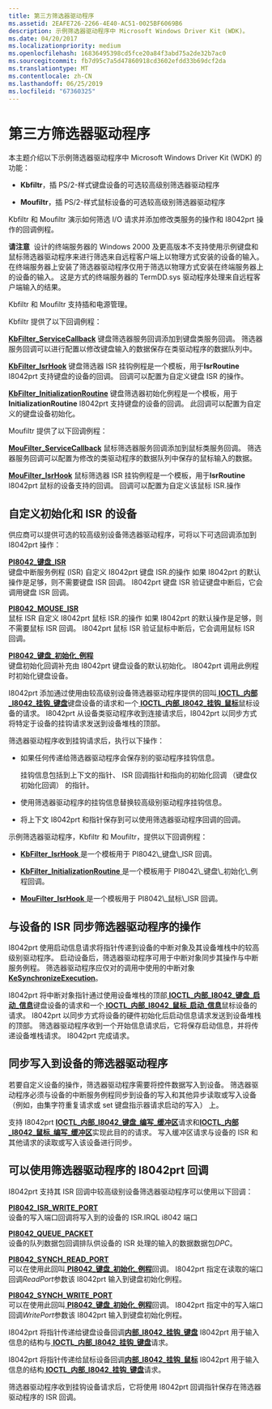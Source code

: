 ```yaml
---
title: 第三方筛选器驱动程序
ms.assetid: 2EAFE726-2266-4E40-AC51-0025BF6069B6
description: 示例筛选器驱动程序中 Microsoft Windows Driver Kit (WDK)。
ms.date: 04/20/2017
ms.localizationpriority: medium
ms.openlocfilehash: 16836495398cd5fce20a84f3abd75a2de32b7ac0
ms.sourcegitcommit: fb7d95c7a5d47860918cd3602efdd33b69dcf2da
ms.translationtype: MT
ms.contentlocale: zh-CN
ms.lasthandoff: 06/25/2019
ms.locfileid: "67360325"
---
```

# <a name="3rd-party-filter-drivers"></a>第三方筛选器驱动程序


本主题介绍以下示例筛选器驱动程序中 Microsoft Windows Driver Kit (WDK) 的功能：

-   **Kbfiltr**，插 PS/2-样式键盘设备的可选较高级别筛选器驱动程序

-   **Moufiltr**，插 PS/2-样式鼠标设备的可选较高级别筛选器驱动程序

Kbfiltr 和 Moufiltr 演示如何筛选 I/O 请求并添加修改类服务的操作和 I8042prt 操作的回调例程。

**请注意**  设计的终端服务器的 Windows 2000 及更高版本不支持使用示例键盘和鼠标筛选器驱动程序来进行筛选来自远程客户端上以物理方式安装的设备的输入。 在终端服务器上安装了筛选器驱动程序仅用于筛选以物理方式安装在终端服务器上的设备的输入。 这是方式的终端服务器的 TermDD.sys 驱动程序处理来自远程客户端输入的结果。

 

Kbfiltr 和 Moufiltr 支持插和电源管理。

Kbfiltr 提供了以下回调例程：

<a href="" id="kbfilter-servicecallback"></a>[**KbFilter\_ServiceCallback**](https://docs.microsoft.com/previous-versions/ff542297(v=vs.85))  
键盘筛选器服务回调添加到键盘类服务回调。 筛选器服务回调可以进行配置以修改键盘输入的数据保存在类驱动程序的数据队列中。

<a href="" id="kbfilter-isrhook"></a>[**KbFilter\_IsrHook**](https://docs.microsoft.com/previous-versions/ff542294(v=vs.85))  
键盘筛选器 ISR 挂钩例程是一个模板，用于**IsrRoutine** I8042prt 支持键盘的设备的回调。 回调可以配置为自定义键盘 ISR 的操作。

<a href="" id="kbfilter-initializationroutine"></a>[**KbFilter\_InitializationRoutine**](https://docs.microsoft.com/previous-versions/ff542293(v=vs.85))  
键盘筛选器初始化例程是一个模板，用于**InitializationRoutine** I8042prt 支持键盘的设备的回调。 此回调可以配置为自定义的键盘设备初始化。

Moufiltr 提供了以下回调例程：

<a href="" id="moufilter-servicecallback"></a>[**MouFilter\_ServiceCallback**](https://docs.microsoft.com/previous-versions/ff542380(v=vs.85))  
鼠标筛选器服务回调添加到鼠标类服务回调。 筛选器服务回调可以配置为修改的类驱动程序的数据队列中保存的鼠标输入的数据。

<a href="" id="moufilter-isrhook"></a>[**MouFilter\_IsrHook**](https://docs.microsoft.com/previous-versions/ff542379(v=vs.85))  
鼠标筛选器 ISR 挂钩例程是一个模板，用于**IsrRoutine** I8042prt 鼠标的设备支持的回调。 回调可以配置为自定义该鼠标 ISR.操作

## <a name="customize-the-initialization-and-isr-of-a-device"></a>自定义初始化和 ISR 的设备


供应商可以提供可选的较高级别设备筛选器驱动程序，可将以下可选回调添加到 I8042prt 操作：

<a href="" id="pi8042-keyboard-isr"></a>[**PI8042\_键盘\_ISR**](https://docs.microsoft.com/windows-hardware/drivers/ddi/content/ntdd8042/nc-ntdd8042-pi8042_keyboard_isr)  
键盘中断服务例程 (ISR) 自定义 I8042prt 键盘 ISR.的操作 如果 I8042prt 的默认操作是足够，则不需要键盘 ISR 回调。 I8042prt 键盘 ISR 验证键盘中断后，它会调用键盘 ISR 回调。

<a href="" id="pi8042-mouse-isr"></a>[**PI8042\_MOUSE\_ISR**](https://docs.microsoft.com/windows-hardware/drivers/ddi/content/ntdd8042/nc-ntdd8042-pi8042_mouse_isr)  
鼠标 ISR 自定义 I8042prt 鼠标 ISR.的操作 如果 I8042prt 的默认操作是足够，则不需要鼠标 ISR 回调。 I8042prt 鼠标 ISR 验证鼠标中断后，它会调用鼠标 ISR 回调。

<a href="" id="pi8042-keyboard-initialization-routine"></a>[**PI8042\_键盘\_初始化\_例程**](https://docs.microsoft.com/windows-hardware/drivers/ddi/content/ntdd8042/nc-ntdd8042-pi8042_keyboard_initialization_routine)  
键盘初始化回调补充由 I8042prt 键盘设备的默认初始化。 I8042prt 调用此例程时初始化键盘设备。

I8042prt 添加通过使用由较高级别设备筛选器驱动程序提供的回叫[ **IOCTL\_内部\_I8042\_挂钩\_键盘**](https://docs.microsoft.com/windows-hardware/drivers/ddi/content/ntdd8042/ni-ntdd8042-ioctl_internal_i8042_hook_keyboard)键盘设备的请求和一个[ **IOCTL\_内部\_I8042\_挂钩\_鼠标**](https://docs.microsoft.com/windows-hardware/drivers/ddi/content/ntdd8042/ni-ntdd8042-ioctl_internal_i8042_hook_mouse)鼠标设备的请求。 I8042prt 从设备类驱动程序收到连接请求后，I8042prt 以同步方式将特定于设备的挂钩请求发送到设备堆栈的顶部。

筛选器驱动程序收到挂钩请求后，执行以下操作：

-   如果任何传递给筛选器驱动程序会保存别的驱动程序挂钩信息。

    挂钩信息包括到上下文的指针、 ISR 回调指针和指向的初始化回调 （键盘仅初始化回调） 的指针。

-   使用筛选器驱动程序的挂钩信息替换较高级别驱动程序挂钩信息。

-   将上下文 I8042prt 和指针保存到可以使用筛选器驱动程序回调的回调。

示例筛选器驱动程序，Kbfiltr 和 Moufiltr，提供以下回调例程：

-   [**KbFilter\_IsrHook** ](https://docs.microsoft.com/previous-versions/ff542294(v=vs.85))是一个模板用于 PI8042\_键盘\_ISR 回调。

-   [**KbFilter\_InitializationRoutine** ](https://docs.microsoft.com/previous-versions/ff542293(v=vs.85))是一个模板用于 PI8042\_键盘\_初始化\_例程回调。

-   [**MouFilter\_IsrHook** ](https://docs.microsoft.com/previous-versions/ff542379(v=vs.85))是一个模板用于 PI8042\_鼠标\_ISR 回调。

## <a name="synchronize-the-operation-of-a-filter-driver-with-a-devices-isr"></a>与设备的 ISR 同步筛选器驱动程序的操作


I8042prt 使用启动信息请求将指针传递到设备的中断对象及其设备堆栈中的较高级别驱动程序。 启动设备后，筛选器驱动程序可用于中断对象同步其操作与中断服务例程。 筛选器驱动程序应仅对的调用中使用的中断对象[ **KeSynchronizeExecution**](https://docs.microsoft.com/windows-hardware/drivers/ddi/content/wdm/nf-wdm-kesynchronizeexecution)。

I8042prt 将中断对象指针通过使用设备堆栈的顶部[ **IOCTL\_内部\_I8042\_键盘\_启动\_信息**](https://docs.microsoft.com/windows-hardware/drivers/ddi/content/ntdd8042/ni-ntdd8042-ioctl_internal_i8042_keyboard_start_information)键盘设备的请求和一个[ **IOCTL\_内部\_I8042\_鼠标\_启动\_信息**](https://docs.microsoft.com/windows-hardware/drivers/ddi/content/ntdd8042/ni-ntdd8042-ioctl_internal_i8042_mouse_start_information)鼠标设备的请求。 I8042prt 以同步方式将设备的硬件初始化后启动信息请求发送到设备堆栈的顶部。 筛选器驱动程序收到一个开始信息请求后，它将保存启动信息，并将传递设备堆栈请求。 I8042prt 完成请求。

## <a name="synchronize-writes-by-a-filter-driver-to-a-device"></a>同步写入到设备的筛选器驱动程序


若要自定义设备的操作，筛选器驱动程序需要将控件数据写入到设备。 筛选器驱动程序必须与设备的中断服务例程同步到设备的写入和其他异步读取或写入设备 （例如，由集字符重复请求或 set 键盘指示器请求启动的写入） 上。

支持 I8042prt [ **IOCTL\_内部\_I8042\_键盘\_编写\_缓冲区**](https://docs.microsoft.com/windows-hardware/drivers/ddi/content/ntdd8042/ni-ntdd8042-ioctl_internal_i8042_keyboard_write_buffer)请求和[**IOCTL\_内部\_I8042\_鼠标\_编写\_缓冲区**](https://docs.microsoft.com/windows-hardware/drivers/ddi/content/ntdd8042/ni-ntdd8042-ioctl_internal_i8042_mouse_write_buffer)实现此目的的请求。 写入缓冲区请求与设备的 ISR 和其他请求的读取或写入该设备进行同步。

## <a name="i8042prt-callbacks-that-filter-drivers-can-use"></a>可以使用筛选器驱动程序的 I8042prt 回调


I8042prt 支持其 ISR 回调中较高级别设备筛选器驱动程序可以使用以下回调：

<a href="" id="pi8042-isr-write-port"></a>[**PI8042\_ISR\_WRITE\_PORT**](https://docs.microsoft.com/windows-hardware/drivers/ddi/content/ntdd8042/nc-ntdd8042-pi8042_isr_write_port)  
设备的写入端口回调将写入到的设备的 ISR.IRQL i8042 端口

<a href="" id="pi8042-queue-packet"></a>[**PI8042\_QUEUE\_PACKET**](https://docs.microsoft.com/windows-hardware/drivers/ddi/content/ntdd8042/nc-ntdd8042-pi8042_queue_packet)  
设备的队列数据包回调排队供设备的 ISR 处理的输入的数据数据包*DPC*。

<a href="" id="pi8042-synch-read-port"></a>[**PI8042\_SYNCH\_READ\_PORT**](https://docs.microsoft.com/windows-hardware/drivers/ddi/content/ntdd8042/nc-ntdd8042-pi8042_synch_read_port)  
可以在使用此回叫[ **PI8042\_键盘\_初始化\_例程**](https://docs.microsoft.com/windows-hardware/drivers/ddi/content/ntdd8042/nc-ntdd8042-pi8042_keyboard_initialization_routine)回调。 I8042prt 指定在读取的端口回调*ReadPort*参数该 I8042prt 输入到键盘初始化例程。

<a href="" id="pi8042-synch-write-port"></a>[**PI8042\_SYNCH\_WRITE\_PORT**](https://docs.microsoft.com/windows-hardware/drivers/ddi/content/ntdd8042/nc-ntdd8042-pi8042_synch_write_port)  
可以在使用此回叫[ **PI8042\_键盘\_初始化\_例程**](https://docs.microsoft.com/windows-hardware/drivers/ddi/content/ntdd8042/nc-ntdd8042-pi8042_keyboard_initialization_routine)回调。 I8042prt 指定中的写入端口回调*WritePort*参数该 I8042prt 输入到键盘初始化例程。

I8042prt 将指针传递给键盘设备回调[**内部\_I8042\_挂钩\_键盘**](https://docs.microsoft.com/windows-hardware/drivers/ddi/content/ntdd8042/ns-ntdd8042-_internal_i8042_hook_keyboard) I8042prt 用于输入信息的结构与[ **IOCTL\_内部\_I8042\_挂钩\_键盘**](https://docs.microsoft.com/windows-hardware/drivers/ddi/content/ntdd8042/ni-ntdd8042-ioctl_internal_i8042_hook_keyboard)请求。

I8042prt 将指针传递给鼠标设备回调[**内部\_I8042\_挂钩\_鼠标**](https://docs.microsoft.com/windows-hardware/drivers/ddi/content/ntdd8042/ns-ntdd8042-_internal_i8042_hook_mouse) I8042prt 用于输入信息的结构[ **IOCTL\_内部\_I8042\_挂钩\_键盘**](https://docs.microsoft.com/windows-hardware/drivers/ddi/content/ntdd8042/ni-ntdd8042-ioctl_internal_i8042_hook_keyboard)请求。

筛选器驱动程序收到挂钩设备请求后，它将使用 I8042prt 回调指针保存在筛选器驱动程序的 ISR 回调。

 

 




